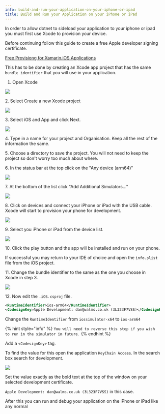 ```yaml
---
info: build-and-run-your-application-on-your-iphone-or-ipad
title: Build and Run your Application on your iPhone or iPad
---
```


In order to allow dotnet to sideload your application to your iphone or ipad you must first use Xcode to provision your device.

Before continuing follow this guide to create a free Apple developer signing certificate.

[Free Provisiong for Xamarin.iOS Applications](https://docs.microsoft.com/en-us/xamarin/ios/get-started/installation/device-provisioning/free-provisioning)

This has to be done by creating an Xcode app project that has the same `bundle identifier` that you will use in your application.

1. Open Xcode

  <div style={{textAlign: 'center'}}>
    <img src="/img/tutorials/developing-for-mobile/ios/build-and-run-your-application-on-your-iphone-or-ipad/Screenshot 2022-03-17 at 12.09.54.png" />
  </div>


2\. Select Create a new Xcode project

 <div style={{textAlign: 'center'}}>
    <img src="/img/tutorials/developing-for-mobile/ios/build-and-run-your-application-on-your-iphone-or-ipad/image (36).png" />
  </div>

3\. Select iOS and App and click Next.

 <div style={{textAlign: 'center'}}>
    <img src="/img/tutorials/developing-for-mobile/ios/build-and-run-your-application-on-your-iphone-or-ipad/image (30).png" />
  </div>

4\. Type in a name for your project and Organisation. Keep all the rest of the information the same.

5\. Choose a directory to save the project. You will not need to keep the project so don't worry too much about where.

6\. In the status bar at the top click on the "Any device (arm64)"

 <div style={{textAlign: 'center'}}>
    <img src="/img/tutorials/developing-for-mobile/ios/build-and-run-your-application-on-your-iphone-or-ipad/image (35).png" />
  </div>

7\. At the bottom of the list click "Add Additional Simulators..."

 <div style={{textAlign: 'center'}}>
    <img src="/img/tutorials/developing-for-mobile/ios/build-and-run-your-application-on-your-iphone-or-ipad/image (32).png" />
  </div>

8\. Click on devices and connect your iPhone or iPad with the USB cable. Xcode will start to provision your phone for development.

 <div style={{textAlign: 'center'}}>
    <img src="/img/tutorials/developing-for-mobile/ios/build-and-run-your-application-on-your-iphone-or-ipad/Screenshot 2022-03-17 at 12.19.06.png" />
  </div>

9\. Select you iPhone or iPad from the device list.

 <div style={{textAlign: 'center'}}>
    <img src="/img/tutorials/developing-for-mobile/ios/build-and-run-your-application-on-your-iphone-or-ipad/image (24).png" />
  </div>

10\. Click the play button and the app will be installed and run on your phone.

If successful you may return to your IDE of choice and open the `info.plist` file from the iOS project.

11\. Change the bundle identifier to the same as the one you choose in Xcode in step 3.

 <div style={{textAlign: 'center'}}>
    <img src="/img/tutorials/developing-for-mobile/ios/build-and-run-your-application-on-your-iphone-or-ipad/image (18).png" />
  </div>

12\. Now edit the `.iOS.csproj` file.

```xml
<RuntimeIdentifier>ios-arm64</RuntimeIdentifier>
<CodesignKey>Apple Development: dan@walms.co.uk (3L323F7VSS)</CodesignKey>
```

Change the `RuntimeIdentifier` from `iossimulator-x64` to `ios-arm64`

{% hint style="info" %}
`You will need to reverse this step if you wish to run in the simulator in future.`
{% endhint %}

Add a `<CodesignKey>` tag.

To find the value for this open the application `KeyChain Access`. In the search box search for development.

 <div style={{textAlign: 'center'}}>
    <img src="/img/tutorials/developing-for-mobile/ios/build-and-run-your-application-on-your-iphone-or-ipad/image (33).png" />
  </div>

Set the value exactly as the bold text at the top of the window on your selected development certificate.

`Apple Development: dan@walms.co.uk (3L323F7VSS)` in this case.

After this you can run and debug your application on the iPhone or iPad like any normal